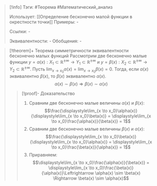 > [!info]
> Тэги: #Теорема #Математический_анализ   
> 
> Использует: [[Определение бесконечно малой функции в окрестности точки]]
> Примеры: *-*
> 
> Ссылки: *-*
> 
> Эквивалентности: *-*
> Обобщения: *-*

> [!theorem]+ Теорема симметричности эквивалентности бесконечно малых функций
> Рассмотрим две бесконечно малые функции $y = \alpha(x):X_1 \subset \mathbb{R^{\pm\infty}}\rightarrow Y_1 \subset \mathbb{R^{\pm\infty}}$ и $y = \beta(x):X_2 \subset \mathbb{R^{\pm\infty}}\rightarrow Y_2 \subset \mathbb{R^{\pm\infty}}$. Пусть $\displaystyle\lim_{x \to x_0}\alpha(x) = \lim_{x \to x_0}\beta(x) = 0$. Тогда, если $\alpha(x)$ эквивалентно $\beta(x)$, то  $\beta(x)$ эквивалентно $\alpha(x)$. $$\alpha(x) \sim \beta(x) \Rightarrow \beta(x) \sim \alpha(x)$$
> > [!proof]- Доказательство
> > 1. Сравним две бесконечно малые величины $\alpha(x)$ и $\beta(x)$: $$\frac{\displaystyle\lim_{x \to x_0}\alpha(x)}{\displaystyle\lim_{x \to x_0}\beta(x)} = \displaystyle\lim_{x \to x_0}\frac{\alpha(x)}{\beta(x)} = 1$$
> > 2. Сравним две бесконечно малые величины $\beta(x)$ и $\alpha(x)$: $$\frac{\displaystyle\lim_{x \to x_0}\beta(x)}{\displaystyle\lim_{x \to x_0}\alpha(x)} = \displaystyle\lim_{x \to x_0}\frac{\beta(x)}{\alpha(x)} = 1$$
> > 3. Приравняем: $$\displaystyle\lim_{x \to x_0}\frac{\alpha(x)}{\beta(x)} = \displaystyle\lim_{x \to x_0}\frac{\beta(x)}{\alpha(x)}\Leftrightarrow \alpha(x) \sim \beta(x) \Rightarrow \beta(x) \sim \alpha(x)$$
